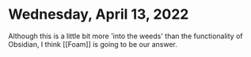 # Wednesday, April 13, 2022
Although this is a little bit more 'into the weeds' than the functionality of Obsidian, I think [[Foam]] is going to be our answer.